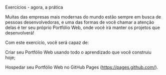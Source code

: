 Exercícios - agora, a prática

Muitas das empresas mais modernas do mundo estão sempre em busca de pessoas desenvolvedoras, e uma das formas de você chamar a atenção delas é ter seu próprio Portfólio Web, onde você irá manter os projetos que desenvolverá!

Com este exercício, você será capaz de:

Criar seu Portfólio Web usando todo o aprendizado que você construiu hoje;

Hospedar seu Portfólio Web no GitHub Pages (https://pages.github.com/).

